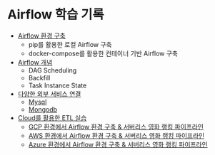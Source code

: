 # Airflow 학습 기록

- [Airflow 환경 구축](./Setup/README.md)
  - pip를 활용한 로컬 Airflow 구축
  - docker-compose를 활용한 컨테이너 기반 Airflow 구축
- [Airflow 개념]()
  - DAG Scheduling
  - Backfill
  - Task Instance State
- [다양한 외부 서비스 연결](./Connections/README.md)
    - [Mysql](./Connections/Mysql.md)
    - [Mongodb](./Connections/Mongodb.md)
- [Cloud를 활용한 ETL 실습](./ETL_Hands_on/)
    - [GCP 환경에서 Airflow 환경 구축 & 서버리스 영화 랭킹 파이프라인](./ETL_Hands_on/GCP/README.md)
    - [AWS 환경에서 Airflow 환경 구축 & 서버리스 영화 랭킹 파이프라인](./ETL_Hands_on/AWS/README.md)
    - [Azure 환경에서 Airflow 환경 구축 & 서버리스 영화 랭킹 파이프라인](./ETL_Hands_on/AZURE/README.md)


